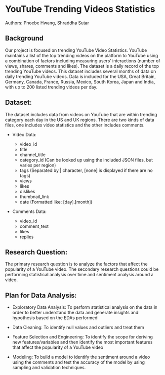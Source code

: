 # YouTube Trending Videos Statistics

Authors: Phoebe Hwang, Shraddha Sutar


## Background
Our project is focused on trending YouTube Video Statistics. YouTube maintains a list of the top trending videos on the platform to YouTube using a combination of factors including measuring users’ interactions (number of views, shares, comments and likes). The dataset is a daily record of the top trending YouTube videos. This dataset includes several months of data on daily trending YouTube videos. Data is included for the USA, Great Britain, Germany, Canada, France, Russia, Mexico, South Korea, Japan and India, with up to 200 listed trending videos per day.


## Dataset:
The dataset includes data from videos on YouTube that are within trending category each day in the US and UK regions. There are two kinds of data files, one includes video statistics and the other includes comments.


- Video Data: 
  - video_id
  -	title
  -	channel_title
  -	category_id (Can be looked up using the included JSON files, but varies per region)
  -	tags (Separated by | character, [none] is displayed if there are no tags)
  -	views
  -	likes
  -	dislikes
  -	thumbnail_link
  -	date (Formatted like: [day].[month])

- Comments Data:
  -	video_id
  -	comment_text
  -	likes
  -	replies


## Research Question:
The primary research question is to analyze the factors that affect the popularity of a YouTube video. The secondary research questions could be performing statistical analysis over time and sentiment analysis around a video.


## Plan for Data Analysis:
-	Exploratory Data Analysis: To perform statistical analysis on the data in order to better understand the data and generate insights and hypothesis based on the EDAs performed

-	Data Cleaning: To identify null values and outliers and treat them

-	Feature Selection and Engineering: To identify the scope for deriving new features/variables and then identify the most important features that affect the popularity of a YouTube video

-	Modeling: To build a model to identify the sentiment around a video using the comments and test the accuracy of the model by using sampling and validation techniques.
